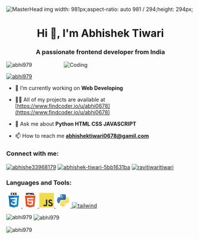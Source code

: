 ![MasterHead img width: 981px;aspect-ratio: auto 981 / 294;height: 294px;](https://www.mywebworld.in/wp-content/uploads/2018/05/web-design-kerala.gif)


<h1 align="center">Hi 👋, I'm Abhishek Tiwari</h1>
<h3 align="center">A passionate frontend developer from India</h3>

<img align="right" alt="Coding" width="350" src="https://cdn.dribbble.com/users/1162077/screenshots/3848914/programmer.gif">


<p align="left"> <img src="https://komarev.com/ghpvc/?username=abhi979&label=Profile%20views&color=0e75b6&style=flat" alt="abhi979" /> </p>

<p align="left"> <a href="https://github.com/ryo-ma/github-profile-trophy"><img src="https://github-profile-trophy.vercel.app/?username=abhi979" alt="abhi979" /></a> </p>

- 🔭 I’m currently working on **Web Developing**

- 👨‍💻 All of my projects are available at [https://www.findcoder.io/u/abhi0678](https://www.findcoder.io/u/abhi0678)

- 💬 Ask me about **Python HTML CSS JAVASCRIPT**

- 📫 How to reach me **abhishektiwari0678@gamil.com**

<h3 align="left">Connect with me:</h3>




<p align="left">
<a href="https://twitter.com/abhishe33968179" target="blank"><img align="center" src="https://raw.githubusercontent.com/rahuldkjain/github-profile-readme-generator/master/src/images/icons/Social/twitter.svg" alt="abhishe33968179" height="30" width="40" /></a>
<a href="https://linkedin.com/in/abhishek-tiwari" target="blank"><img align="center" src="https://raw.githubusercontent.com/rahuldkjain/github-profile-readme-generator/master/src/images/icons/Social/linked-in-alt.svg" alt="abhishek-tiwari-5bb1631ba" height="30" width="40" /></a>
<a href="https://instagram.com/ravitiwaritiwari" target="blank"><img align="center" src="https://raw.githubusercontent.com/rahuldkjain/github-profile-readme-generator/master/src/images/icons/Social/instagram.svg" alt="ravitiwaritiwari" height="30" width="40" /></a>
</p>

<h3 align="left">Languages and Tools:</h3>
<p align="left"> <a href="https://www.w3schools.com/css/" target="_blank" rel="noreferrer"> <img src="https://raw.githubusercontent.com/devicons/devicon/master/icons/css3/css3-original-wordmark.svg" alt="css3" width="40" height="40"/> </a> <a href="https://www.w3.org/html/" target="_blank" rel="noreferrer"> <img src="https://raw.githubusercontent.com/devicons/devicon/master/icons/html5/html5-original-wordmark.svg" alt="html5" width="40" height="40"/> </a> <a href="https://developer.mozilla.org/en-US/docs/Web/JavaScript" target="_blank" rel="noreferrer"> <img src="https://raw.githubusercontent.com/devicons/devicon/master/icons/javascript/javascript-original.svg" alt="javascript" width="40" height="40"/> </a> <a href="https://www.python.org" target="_blank" rel="noreferrer"> <img src="https://raw.githubusercontent.com/devicons/devicon/master/icons/python/python-original.svg" alt="python" width="40" height="40"/> </a> <a href="https://tailwindcss.com/" target="_blank" rel="noreferrer"> <img src="https://www.vectorlogo.zone/logos/tailwindcss/tailwindcss-icon.svg" alt="tailwind" width="40" height="40"/> </a> </p>

<p><img align="left" src="https://github-readme-stats.vercel.app/api/top-langs?username=abhi979&show_icons=true&locale=en&layout=compact" alt="abhi979" /></p>

<p>&nbsp;<img align="center" src="https://github-readme-stats.vercel.app/api?username=abhi979&show_icons=true&locale=en" alt="abhi979" /></p>

<p><img align="center" src="https://github-readme-streak-stats.herokuapp.com/?user=abhi979&" alt="abhi979" /></p>
